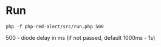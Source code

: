 # Run #

    php -f php-red-alert/src/run.php 500

500 - diode delay in ms (if not passed, default 1000ms - 1s)
